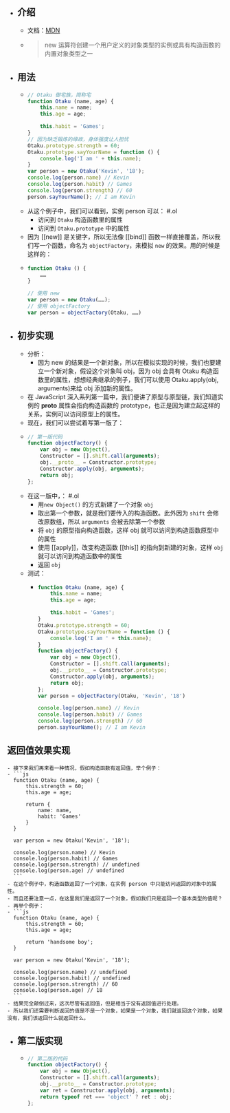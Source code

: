 - ## 介绍
	- 文档：[MDN](https://developer.mozilla.org/zh-CN/docs/Web/JavaScript/Reference/Operators/new)
	- > new 运算符创建一个用户定义的对象类型的实例或具有构造函数的内置对象类型之一
- ## 用法
	- ```js
	  // Otaku 御宅族，简称宅
	  function Otaku (name, age) {
	      this.name = name;
	      this.age = age;
	  
	      this.habit = 'Games';
	  }
	  // 因为缺乏锻炼的缘故，身体强度让人担忧
	  Otaku.prototype.strength = 60;
	  Otaku.prototype.sayYourName = function () {
	      console.log('I am ' + this.name);
	  }
	  var person = new Otaku('Kevin', '18');
	  console.log(person.name) // Kevin
	  console.log(person.habit) // Games
	  console.log(person.strength) // 60
	  person.sayYourName(); // I am Kevin
	  ```
	- 从这个例子中，我们可以看到，实例 person 可以： #.ol
		- 访问到 `Otaku` 构造函数里的属性
		- 访问到 `Otaku.prototype` 中的属性
	- 因为 [[new]] 是关键字，所以无法像 [[bind]] 函数一样直接覆盖，所以我们写一个函数，命名为 `objectFactory`，来模拟 `new` 的效果。用的时候是这样的：
	- ```js
	  function Otaku () {
	      ……
	  }
	  
	  // 使用 new
	  var person = new Otaku(……);
	  // 使用 objectFactory
	  var person = objectFactory(Otaku, ……)
	  ```
- ## 初步实现
	- 分析：
		- 因为 new 的结果是一个新对象，所以在模拟实现的时候，我们也要建立一个新对象，假设这个对象叫 obj，因为 obj 会具有 Otaku 构造函数里的属性，想想经典继承的例子，我们可以使用 Otaku.apply(obj, arguments)来给 obj 添加新的属性。
	- 在 JavaScript 深入系列第一篇中，我们便讲了原型与原型链，我们知道实例的 __proto__ 属性会指向构造函数的 prototype，也正是因为建立起这样的关系，实例可以访问原型上的属性。
	- 现在，我们可以尝试着写第一版了：
	- ```js
	  // 第一版代码
	  function objectFactory() {
	      var obj = new Object(),
	      Constructor = [].shift.call(arguments);
	      obj.__proto__ = Constructor.prototype;
	      Constructor.apply(obj, arguments);
	      return obj;
	  };
	  ```
	- 在这一版中，： #.ol
		- 用`new Object()` 的方式新建了一个对象 `obj`
		- 取出第一个参数，就是我们要传入的构造函数。此外因为 `shift` 会修改原数组，所以 `arguments` 会被去除第一个参数
		- 将 `obj` 的原型指向构造函数，这样 obj 就可以访问到构造函数原型中的属性
		- 使用 [[apply]]，改变构造函数 [[this]] 的指向到新建的对象，这样 `obj` 就可以访问到构造函数中的属性
		- 返回 `obj`
	- 测试：
		- ```js
		  function Otaku (name, age) {
		      this.name = name;
		      this.age = age;
		  
		      this.habit = 'Games';
		  }
		  Otaku.prototype.strength = 60;
		  Otaku.prototype.sayYourName = function () {
		      console.log('I am ' + this.name);
		  }
		  function objectFactory() {
		      var obj = new Object(),
		      Constructor = [].shift.call(arguments);
		      obj.__proto__ = Constructor.prototype;
		      Constructor.apply(obj, arguments);
		      return obj;
		  };
		  var person = objectFactory(Otaku, 'Kevin', '18')
		  
		  console.log(person.name) // Kevin
		  console.log(person.habit) // Games
		  console.log(person.strength) // 60
		  person.sayYourName(); // I am Kevin
		  ```
## 返回值效果实现
	- 接下来我们再来看一种情况，假如构造函数有返回值，举个例子：
	- ```js
	  function Otaku (name, age) {
	      this.strength = 60;
	      this.age = age;
	  
	      return {
	          name: name,
	          habit: 'Games'
	      }
	  }
	  
	  var person = new Otaku('Kevin', '18');
	  
	  console.log(person.name) // Kevin
	  console.log(person.habit) // Games
	  console.log(person.strength) // undefined
	  console.log(person.age) // undefined
	  ```
	- 在这个例子中，构造函数返回了一个对象，在实例 person 中只能访问返回的对象中的属性。
	- 而且还要注意一点，在这里我们是返回了一个对象，假如我们只是返回一个基本类型的值呢？
	- 再举个例子：
	- ```js
	  function Otaku (name, age) {
	      this.strength = 60;
	      this.age = age;
	  
	      return 'handsome boy';
	  }
	  
	  var person = new Otaku('Kevin', '18');
	  
	  console.log(person.name) // undefined
	  console.log(person.habit) // undefined
	  console.log(person.strength) // 60
	  console.log(person.age) // 18
	  ```
	- 结果完全颠倒过来，这次尽管有返回值，但是相当于没有返回值进行处理。
	- 所以我们还需要判断返回的值是不是一个对象，如果是一个对象，我们就返回这个对象，如果没有，我们该返回什么就返回什么。
- ## 第二版实现
	- ```js
	  // 第二版的代码
	  function objectFactory() {
	      var obj = new Object(),
	      Constructor = [].shift.call(arguments);
	      obj.__proto__ = Constructor.prototype;
	      var ret = Constructor.apply(obj, arguments);
	      return typeof ret === 'object' ? ret : obj;
	  };
	  ```